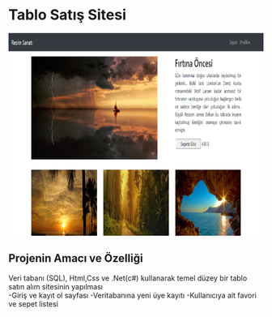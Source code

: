 # Tablo Satış Sitesi 
 <img src="mainpage.png" height="400">
 
 ## Projenin Amacı ve Özelliği
 Veri tabanı (SQL), Html,Css ve .Net(c#) kullanarak temel düzey bir tablo satın alım sitesinin yapılması 
 <br>
 -Giriş ve kayıt ol sayfası
 -Veritabanına yeni üye kayıtı
 -Kullanıcıya ait favori ve sepet listesi
 

